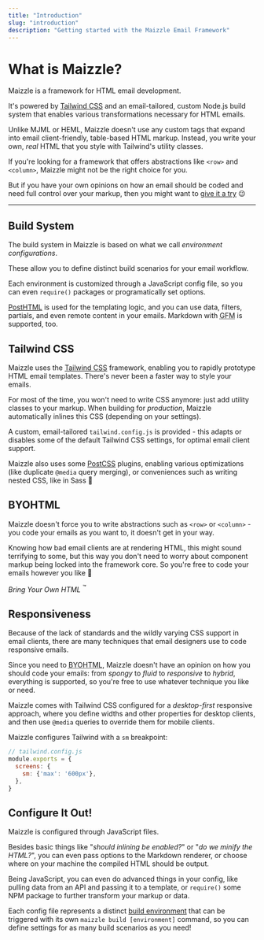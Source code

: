 ```yaml
---
title: "Introduction"
slug: "introduction"
description: "Getting started with the Maizzle Email Framework"
---
```


# What is Maizzle?

Maizzle is a framework for HTML email development.

It's powered by [Tailwind CSS](https://tailwindcss.com/) and an email-tailored, custom Node.js build system that enables various transformations necessary for HTML emails.

Unlike MJML or HEML, Maizzle doesn't use any custom tags that expand into email client-friendly, table-based HTML markup.
Instead, you write your own, _real_ HTML that you style with Tailwind's utility classes.

If you're looking for a framework that offers abstractions like `<row>` and `<column>`, Maizzle might not be the right choice for you.

But if you have your own opinions on how an email should be coded and need full control over your markup, then you might want to [give it a try](/docs/installation/) 😉

---

## Build System

The build system in Maizzle is based on what we call _environment configurations_. 

These allow you to define distinct build scenarios for your email workflow.

Each environment is customized through a JavaScript config file, so you can even `require()` packages or programatically set options.

[PostHTML](https://posthtml.org/) is used for the templating logic, and you can use data, filters, partials, and even remote content in your emails. Markdown with <abbr title="GitHub Flavored Markdown">GFM</abbr> is supported, too.

## Tailwind CSS

Maizzle uses the [Tailwind CSS](https://tailwindcss.com/) framework, enabling you to rapidly prototype HTML email templates. There's never been a faster way to style your emails. 

For most of the time, you won't need to write CSS anymore: just add utility classes to your markup. 
When building for _production_, Maizzle automatically inlines this CSS (depending on your settings).

A custom, email-tailored `tailwind.config.js` is provided - this adapts or disables some of the default Tailwind CSS settings, for optimal email client support.

Maizzle also uses some [PostCSS](https://postcss.org/) plugins, enabling various optimizations (like duplicate `@media` query merging), or conveniences such as writing nested CSS, like in Sass 🤙

## BYOHTML

Maizzle doesn't force you to write abstractions such as `<row>` or `<column>` - you code your emails as you want to, it doesn't get in your way.

Knowing how bad email clients are at rendering HTML, this might sound terrifying to some, but this way you don't need to worry about component markup being locked into the framework core. So you're free to code your emails however you like 💪

_Bring Your Own HTML_ <sup>&trade;</sup>

## Responsiveness

Because of the lack of standards and the wildly varying CSS support in email clients, there are many techniques that email designers use to code responsive emails.

Since you need to <abbr title="Bring Your Own HTML">BYOHTML</abbr>, Maizzle doesn't have an opinion on how you should code your emails: from _spongy_ to _fluid_ to _responsive_ to _hybrid_, everything is supported, so you're free to use whatever technique you like or need.

Maizzle comes with Tailwind CSS configured for a _desktop-first_ responsive approach, where you define widths and other properties for desktop clients, and then use `@media` queries to override them for mobile clients.

Maizzle configures Tailwind with a `sm` breakpoint:

```js
// tailwind.config.js
module.exports = {
  screens: {
    sm: {'max': '600px'},
  },
}
```

## Configure It Out!

Maizzle is configured through JavaScript files.

Besides basic things like "_should inlining be enabled?_" or "_do we minify the HTML?_", you can even pass options to the Markdown renderer, or choose where on your machine the compiled HTML should be output.

Being JavaScript, you can even do advanced things in your config, like pulling data from an API and passing it to a template, or `require()` some NPM package to further transform your markup or data.

Each config file represents a distinct [build environment](/docs/environments/) that can be triggered with its own `maizzle build [environment]` command, so you can define settings for as many build scenarios as you need!
